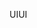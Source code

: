 <span data-ttu-id="a1574-101">UI</span><span class="sxs-lookup"><span data-stu-id="a1574-101">UI</span></span>